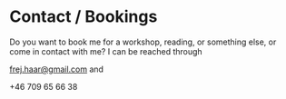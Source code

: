 # Contact / Bookings
Do you want to book me for a workshop, reading, or something else, or come in contact with me? I can be reached through

[frej.haar@gmail.com](mailto:frej.haar@gmail.com) and

+46 709 65 66 38
